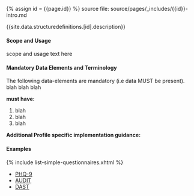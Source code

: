 {% assign id = {{page.id}} %}
source file: source/pages/\_includes/{{id}}-intro.md

{{site.data.structuredefinitions.[id].description}}

#### Scope and Usage

scope and usage text here

#### Mandatory Data Elements and Terminology

The following data-elements are mandatory (i.e data MUST be present). blah blah blah

**must have:**

1. blah
1. blah
1. blah

**Additional Profile specific implementation guidance:**

#### Examples

{% include list-simple-questionnaires.xhtml %}

- [PHQ-9](Questionnaire-questionnaire-example-phq-9.html)
- [AUDIT](Questionnaire-questionnaire-example-audit.html)
- [DAST](Questionnaire-questionnaire-example-dast.html)
